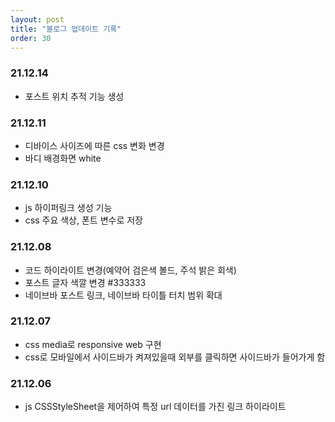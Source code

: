 ```yaml
---
layout: post
title: "블로그 업데이트 기록"
order: 30
---
```

### 21.12.14
* 포스트  위치 추적 기능 생성

### 21.12.11
* 디바이스 사이즈에 따른 css 변화 변경
* 바디 배경화면 white

### 21.12.10
* js 하이퍼링크 생성 기능
* css 주요 색상, 폰트 변수로 저장

### 21.12.08
* 코드 하이라이트 변경(예약어 검은색 볼드, 주석 밝은 회색)
* 포스트 글자 색깔 변경 #333333
* 네이브바 포스트 링크, 네이브바 타이틀 터치 범위 확대

### 21.12.07
* css media로 responsive web 구현
* css로 모바일에서 사이드바가 켜져있을때 외부를 클릭하면 사이드바가 들어가게 함

### 21.12.06
* js CSSStyleSheet을 제어하여 특정 url 데이터를 가진 링크 하이라이트